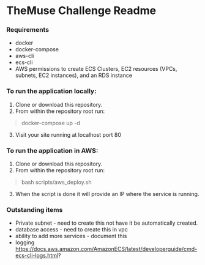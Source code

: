 # TheMuse Challenge Readme

### Requirements
* docker
* docker-compose
* aws-cli
* ecs-cli
* AWS permissions to create ECS Clusters, EC2 resources (VPCs, subnets, EC2 instances), and an RDS instance

### To run the application locally:

1. Clone or download this repository.
2. From within the repository root run:
> docker-compose up -d

3. Visit your site running at localhost port 80

### To run the application in AWS:

1. Clone or download this repository.
2. From within the repository root run:
> bash scripts/aws_deploy.sh

3. When the script is done it will provide an IP where the service is running.

### Outstanding items
* Private subnet - need to create this not have it be automatically created.
* database access - need to create this in vpc
* ability to add more services - document this
* logging https://docs.aws.amazon.com/AmazonECS/latest/developerguide/cmd-ecs-cli-logs.html?
